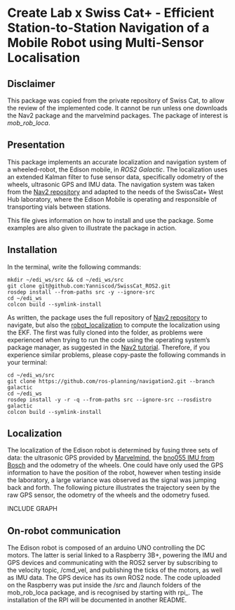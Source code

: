 # Create Lab x Swiss Cat+ - Efficient Station-to-Station Navigation of a Mobile Robot using Multi-Sensor Localisation

## Disclaimer
This package was copied from the private repository of Swiss Cat, to allow the review of the implemented code. It cannot be run unless one downloads the Nav2 package and the marvelmind packages. The package of interest is *mob_rob_loca*.

## Presentation
This package implements an accurate localization and navigation system of a wheeled-robot, the Edison mobile, in *ROS2 Galactic*. The localization uses an extended Kalman filter to fuse sensor data, specifically odometry of the wheels, ultrasonic GPS and IMU data. The navigation system was taken from the [Nav2 repository](https://github.com/ros-planning/navigation2/tree/galactic) and adapted to the needs of the SwissCat+ West Hub laboratory, where the Edison Mobile is operating and responsible of transporting vials between stations.

This file gives information on how to install and use the package. Some examples are also given to illustrate the package in action.

## Installation
In the terminal, write the following commands:
```
mkdir ~/edi_ws/src && cd ~/edi_ws/src
git clone git@github.com:Yanniscod/SwissCat_ROS2.git
rosdep install --from-paths src -y --ignore-src
cd ~/edi_ws
colcon build --symlink-install
```

As written, the package uses the full repository of [Nav2 repository](https://github.com/ros-planning/navigation2/tree/galactic) to navigate, but also the [robot_localization](https://github.com/automaticaddison/robot_localization) to compute the localization using the EKF. The first was fully cloned into the folder, as problems were experienced when trying to run the code using the operating system’s package manager, as suggested in the [Nav2 tutorial](https://navigation.ros.org/getting_started/index.html). Therefore, if you experience similar problems, please copy-paste the following commands in your terminal:
```
cd ~/edi_ws/src
git clone https://github.com/ros-planning/navigation2.git --branch galactic
cd ~/edi_ws
rosdep install -y -r -q --from-paths src --ignore-src --rosdistro galactic
colcon build --symlink-install
```

## Localization
The localization of the Edison robot is determined by fusing three sets of data: the ultrasonic GPS provided by [Marvelmind](https://marvelmind.com/product/starter-set-super-mp-3d/), the [bno055 IMU from Bosch](https://www.bosch-sensortec.com/products/smart-sensor-systems/bno055/) and the odometry of the wheels. One could have only used the GPS information to have the position of the robot, however when testing inside the laboratory, a large variance was observed as the signal was jumping back and forth. The following picture illustrates the trajectory seen by the raw GPS sensor, the odometry of the wheels and the odometry fused. 

INCLUDE GRAPH 

## On-robot communication
The Edison robot is composed of an arduino UNO controlling the DC motors. The latter is serial linked to a Raspberry 3B+, powering the IMU and GPS devices and communicating with the ROS2 server by subscribing to the velocity topic, /cmd_vel, and publishing the ticks of the motors, as well as IMU data. The GPS device has its own ROS2 node. 
The code uploaded on the Raspberry was put inside the /src and /launch folders of the mob_rob_loca package, and is recognised by starting with rpi_. The installation of the RPI will be documented in another README.
